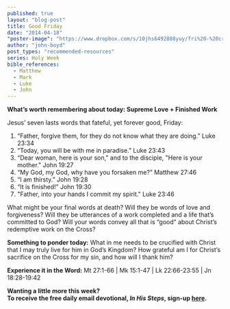 ```yaml
---
published: true
layout: "blog-post"
title: Good Friday
date: "2014-04-18"
"poster-image": "https://www.dropbox.com/s/10jhs6492888yuy/fri%20-%20crucified.jpg"
author: "john-boyd"
post_types: "recommended-resources"
series: Holy Week
bible_references: 
  - Matthew
  - Mark
  - Luke
  - John
---
```


**What’s worth remembering about today: Supreme Love + Finished Work**

Jesus’ seven lasts words that fateful, yet forever good, Friday:

1. “Father, forgive them, for they do not know what they are doing.”  Luke 23:34
2. “Today, you will be with me in paradise.”  Luke 23:43
3. “Dear woman, here is your son," and to the disciple, "Here is your mother."  John 19:27
4. “My God, my God, why have you forsaken me?”  Matthew 27:46
5. “I am thirsty.” John 19:28
6. “It is finished!”  John 19:30
7. "Father, into your hands I commit my spirit."  Luke 23:46

What might be your final words at death?  Will they be words of love and forgiveness?  Will they be utterances of a work completed and a life that’s committed to God?  Will your words convey all that is “good” about Christ’s redemptive work on the Cross? 

**Something to ponder today:**
What in me needs to be crucified with Christ that I may truly live for him in God’s Kingdom?  How grateful am I for Christ’s sacrifice on the Cross for my sin, and how will I thank him?

**Experience it in the Word:**
Mt 27:1-66 | Mk 15:1-47 | Lk 22:66-23:55 | Jn 18:28-19:42

**Wanting a little more this week?  
To receive the free daily email devotional, *In His Steps*, sign-up <a href="https://interland3.donorperfect.net/weblink/weblink.aspx?name=kbm&id=39" target="_blank">here</a>.**